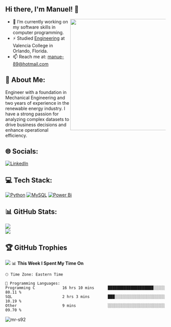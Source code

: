 ## Hi there, I'm Manuel! 👋
<img src="https://github.com/user-attachments/assets/32c63578-4cbc-4d18-a9bd-ad971a88673c" style="min-width:300px; max-width:300px; width:350px;" align="right">



<!--- Adding Header Elements -->
- 🔭 I’m currently working on my software skills in computer programming.
- ⚡ Studied [Engineering](https://valenciacollege.edu/) at Valencia College in Orlando, Florida. 
 - 📫 Reach me at: manue-89@hotmail.com
## 💫  About Me:
Engineer with a foundation in Mechanical Engineering and two years of experience in the renewable energy industry. I have a strong passion for analyzing complex datasets to drive business decisions and enhance operational efficiency.


## 🌐 Socials:
[![LinkedIn](https://img.shields.io/badge/LinkedIn-%230077B5.svg?logo=linkedin&logoColor=white)](https://www.linkedin.com/in/manuel-ramirez-sierra/)

## 💻 Tech Stack:
[![Python](https://img.shields.io/badge/python-3670A0?style=for-the-badge&logo=python&logoColor=ffdd54)](https://github.com/MR-S92/Python-Library) 
[![MySQL](https://img.shields.io/badge/mysql-4479A1.svg?style=for-the-badge&logo=mysql&logoColor=white)](https://github.com/MR-S92/SQL-Library)
[![Power Bi](https://img.shields.io/badge/power_bi-F2C811?style=for-the-badge&logo=powerbi&logoColor=black)](https://github.com/MR-S92/PowerBI-Library?tab=readme-ov-file)

## 📊 GitHub Stats:
![](https://github-readme-stats.vercel.app/api?username=MR-S92&theme=radical&hide_border=false&include_all_commits=false&count_private=false)<br/>
![](https://github-readme-streak-stats.herokuapp.com/?user=MR-S92&theme=radical&hide_border=false)<br/>

## 🏆 GitHub Trophies
![](https://github-profile-trophy.vercel.app/?username=MR-S92&theme=radical&no-frame=false&no-bg=false&margin-w=4)
📊 **This Week I Spent My Time On** 

```text
🕑︎ Time Zone: Eastern Time

💬 Programming Languages: 
Programming C            16 hrs 10 mins      ████████████████████░░░░░   80.11 % 
SQL                      2 hrs 3 mins        ███░░░░░░░░░░░░░░░░░░░░░░   10.19 % 
Other                    9 mins              ░░░░░░░░░░░░░░░░░░░░░░░░░   09.70 %
```

<p align="left"> <img src="https://komarev.com/ghpvc/?username=mr-s92&label=Profile%20views&color=0e75b6&style=flat" alt="mr-s92" /> </p>

<!--

<h3 align="left">Support:</h3>
<p><a href="https://www.buymeacoffee.com/https://buymeacoffee.com/mrs92"> <img align="left" src="https://cdn.buymeacoffee.com/buttons/v2/default-yellow.png" height="50" width="210" alt="https://buymeacoffee.com/mrs92" /></a></p><br><br> 

-->






